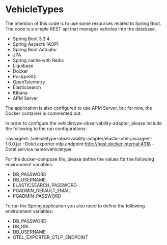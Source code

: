 # VehicleTypes

The intention of this code is to use some resources related to Spring Boot.
The code is a simple REST api that manages vehicles into the database.
- Spring Boot 3.3.4
- Spring Aspects (AOP)
- Spring Boot Actuator
- JPA
- Spring cache with Redis 
- Liquibase
- Docker
- PostgreSQL
- OpenTelemetry
- Elasticsearch
- Kibana
- APM Server

The application is also configured to use APM Server, but for now, the Docker container is commented out.

In order to configure the vehicletype-observability-adapter, please include the following to the run configurations:

-javaagent:./vehicletype-observability-adapter/elastic-otel-javaagent-1.0.0.jar
-Dotel.exporter.otlp.endpoint:http://host.docker.internal:4318
-Dotel.service.name:vehicletype


For the docker-compose file, please define the values for the following environment variables:
- DB_PASSWORD
- DB_USERNAME
- ELASTICSEARCH_PASSWORD
- PGADMIN_DEFAULT_EMAIL
- PGADMIN_PASSWORD


To run the Spring application you also need to define the following environment variables:
- DB_PASSWORD
- DB_URL
- DB_USERNAME
- OTEL_EXPORTER_OTLP_ENDPOINT